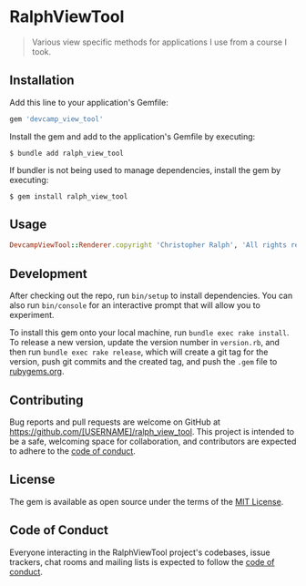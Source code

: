 # RalphViewTool

> Various view specific methods for applications I use from a course I took.

## Installation

Add this line to your application's Gemfile:

```ruby
gem 'devcamp_view_tool'
```

Install the gem and add to the application's Gemfile by executing:

    $ bundle add ralph_view_tool

If bundler is not being used to manage dependencies, install the gem by executing:

    $ gem install ralph_view_tool

## Usage

```ruby
DevcampViewTool::Renderer.copyright 'Christopher Ralph', 'All rights reserved'
```

## Development

After checking out the repo, run `bin/setup` to install dependencies. You can also run `bin/console` for an interactive prompt that will allow you to experiment.

To install this gem onto your local machine, run `bundle exec rake install`. To release a new version, update the version number in `version.rb`, and then run `bundle exec rake release`, which will create a git tag for the version, push git commits and the created tag, and push the `.gem` file to [rubygems.org](https://rubygems.org).

## Contributing

Bug reports and pull requests are welcome on GitHub at https://github.com/[USERNAME]/ralph_view_tool. This project is intended to be a safe, welcoming space for collaboration, and contributors are expected to adhere to the [code of conduct](https://github.com/[USERNAME]/ralph_view_tool/blob/main/CODE_OF_CONDUCT.md).

## License

The gem is available as open source under the terms of the [MIT License](https://opensource.org/licenses/MIT).

## Code of Conduct

Everyone interacting in the RalphViewTool project's codebases, issue trackers, chat rooms and mailing lists is expected to follow the [code of conduct](https://github.com/[USERNAME]/ralph_view_tool/blob/main/CODE_OF_CONDUCT.md).
